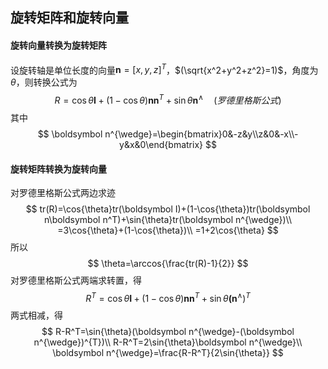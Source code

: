 ## 旋转矩阵和旋转向量

#### 旋转向量转换为旋转矩阵

设旋转轴是单位长度的向量$\boldsymbol n=[x,y,z]^T$，$(\sqrt{x^2+y^2+z^2}=1)$，角度为$\theta$，则转换公式为
$$
R=\cos{\theta}\boldsymbol I+(1-\cos{\theta})\boldsymbol n\boldsymbol n^T+\sin{\theta}\boldsymbol n^{\wedge} \quad(罗德里格斯公式)
$$
其中
$$
\boldsymbol n^{\wedge}=\begin{bmatrix}0&-z&y\\z&0&-x\\-y&x&0\end{bmatrix}
$$

#### 旋转矩阵转换为旋转向量

对罗德里格斯公式两边求迹
$$
tr(R)=\cos{\theta}tr(\boldsymbol I)+(1-\cos{\theta})tr(\boldsymbol n\boldsymbol n^T)+\sin{\theta}tr(\boldsymbol n^{\wedge})\\
=3\cos{\theta}+(1-\cos{\theta})\\
=1+2\cos{\theta}
$$
所以
$$
\theta=\arccos{\frac{tr(R)-1}{2}}
$$
对罗德里格斯公式两端求转置，得
$$
R^T=\cos{\theta}\boldsymbol I+(1-\cos{\theta})\boldsymbol n\boldsymbol n^T+\sin{\theta}\boldsymbol (\boldsymbol n^{\wedge})^{T}
$$
两式相减，得
$$
R-R^T=\sin{\theta}(\boldsymbol n^{\wedge}-(\boldsymbol n^{\wedge})^{T})\\
R-R^T=2\sin{\theta}\boldsymbol n^{\wedge}\\
\boldsymbol n^{\wedge}=\frac{R-R^T}{2\sin{\theta}}
$$
